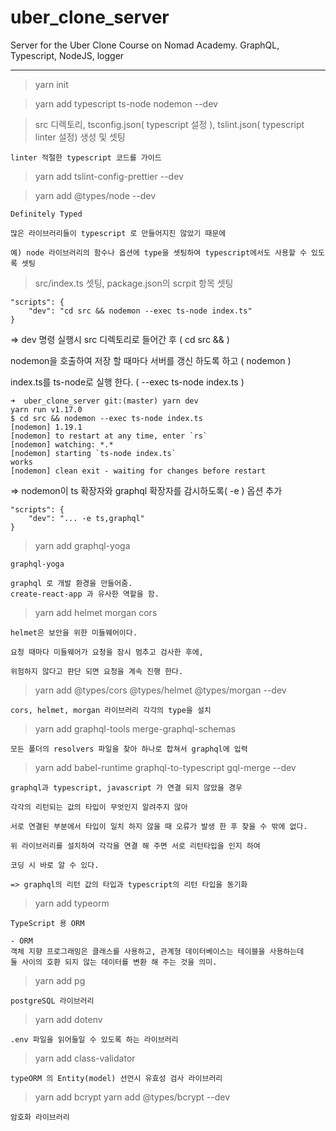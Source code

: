 # uber_clone_server

Server for the Uber Clone Course on Nomad Academy. GraphQL, Typescript, NodeJS, logger

---

> yarn init

> yarn add typescript ts-node nodemon --dev

> src 디렉토리, tsconfig.json( typescript 설정 ), tslint.json( typescript linter 설정) 생성 및 셋팅

```
linter 적절한 typescript 코드를 가이드
```

> yarn add tslint-config-prettier --dev

> yarn add @types/node --dev

```
Definitely Typed

많은 라이브러리들이 typescript 로 만들어지진 않았기 때문에

예) node 라이브러리의 함수나 옵션에 type을 셋팅하여 typescript에서도 사용할 수 있도록 셋팅
```

> src/index.ts 셋팅, package.json의 scrpit 항목 셋팅

```
"scripts": {
    "dev": "cd src && nodemon --exec ts-node index.ts"
}
```

=> dev 명령 실행시 src 디렉토리로 들어간 후 ( cd src && )

nodemon을 호출하여 저장 할 때마다 서버를 갱신 하도록 하고 ( nodemon )

index.ts를 ts-node로 실행 한다. ( --exec ts-node index.ts )

```
➜  uber_clone_server git:(master) yarn dev
yarn run v1.17.0
$ cd src && nodemon --exec ts-node index.ts
[nodemon] 1.19.1
[nodemon] to restart at any time, enter `rs`
[nodemon] watching: *.*
[nodemon] starting `ts-node index.ts`
works
[nodemon] clean exit - waiting for changes before restart
```

=> nodemon이 ts 확장자와 graphql 확장자를 감시하도록( -e ) 옵션 추가

```
"scripts": {
    "dev": "... -e ts,graphql"
}
```

> yarn add graphql-yoga

```
graphql-yoga

graphql 로 개발 환경을 만들어줌.
create-react-app 과 유사한 역할을 함.
```

> yarn add helmet morgan cors

```
helmet은 보안을 위한 미들웨어이다.

요청 때마다 미들웨어가 요청을 잠시 멈추고 검사한 후에,

위험하지 않다고 판단 되면 요청을 계속 진행 한다.
```

> yarn add @types/cors @types/helmet @types/morgan --dev

```
cors, helmet, morgan 라이브러리 각각의 type을 설치
```

> yarn add graphql-tools merge-graphql-schemas

```
모든 폴더의 resolvers 파일을 찾아 하나로 합쳐서 graphql에 입력
```

> yarn add babel-runtime graphql-to-typescript gql-merge --dev

```
graphql과 typescript, javascript 가 연결 되지 않았을 경우

각각의 리턴되는 값의 타입이 무엇인지 알려주지 않아

서로 연결된 부분에서 타입이 일치 하지 않을 때 오류가 발생 한 후 찾을 수 밖에 없다.

위 라이브러리를 설치하여 각각을 연결 해 주면 서로 리턴타입을 인지 하여

코딩 시 바로 알 수 있다.

=> graphql의 리턴 값의 타입과 typescript의 리턴 타입을 동기화
```

> yarn add typeorm

```
TypeScript 용 ORM

- ORM
객체 지향 프로그래밍은 클래스를 사용하고, 관계형 데이터베이스는 테이블을 사용하는데
둘 사이의 호환 되지 않는 데이터를 변환 해 주는 것을 의미.
```

> yarn add pg

```
postgreSQL 라이브러리
```

> yarn add dotenv

```
.env 파일을 읽어들일 수 있도록 하는 라이브러리
```

> yarn add class-validator

```
typeORM 의 Entity(model) 선언시 유효성 검사 라이브러리
```

> yarn add bcrypt
> yarn add @types/bcrypt --dev

```
암호화 라이브러리
```
